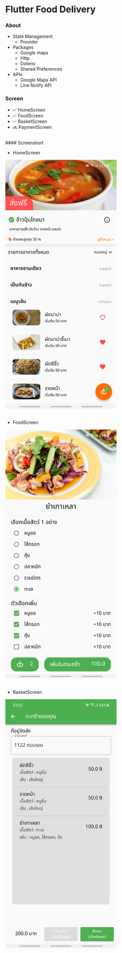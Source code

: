 # Flutter Food Delivery
 
### About

* State Management
    + Provider
* Packages 
    + Google maps 
    + Http 
    + Dotenv 
    + Shared Preferences
* APIs
    +  Google Maps API
    +  Line Notify API

### Screen

<!-- :white_check_mark: : Finish<br/>
:parking: : Inprogress<br/>
:soon: : Plan<br/>
:x: : Abandon<br/> -->

- :white_check_mark: HomeScreen 
- :white_check_mark: FoodScreen
- :white_check_mark: BasketScreen
- :soon: PaymentScreen
<!-- - :soon: OrderScreen -->
<br/>
#### Screenshort

- HomeScreen <br/>
<img src="screenshots/flutter_01.png" width="350">
<br/><br/>

- FoodScreen <br/>
<img src="screenshots/flutter_02.png" width="350">
<br/><br/>

- BasketScreen <br/>
<img src="screenshots/flutter_03.png" width="350">
<br/><br/>




